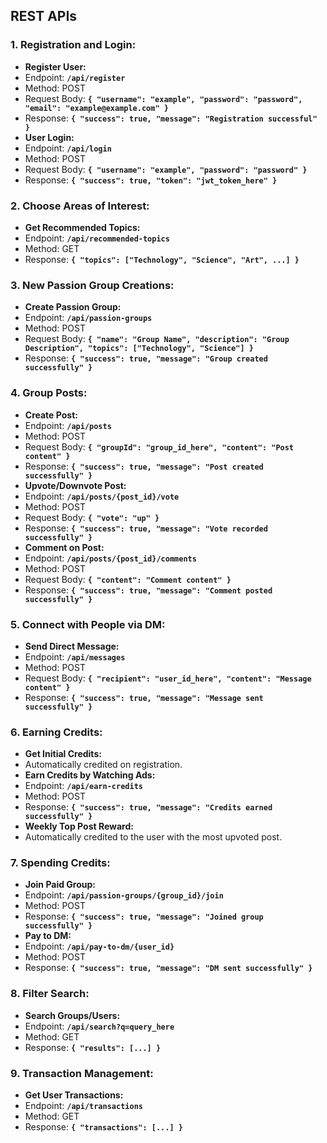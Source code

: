 ## REST APIs

### **1. Registration and Login:**

- **Register User:**
- Endpoint: **`/api/register`**
- Method: POST
- Request Body: **`{ "username": "example", "password": "password", "email": "example@example.com" }`**
- Response: **`{ "success": true, "message": "Registration successful" }`**
- **User Login:**
- Endpoint: **`/api/login`**
- Method: POST
- Request Body: **`{ "username": "example", "password": "password" }`**
- Response: **`{ "success": true, "token": "jwt_token_here" }`**

### **2. Choose Areas of Interest:**

- **Get Recommended Topics:**
- Endpoint: **`/api/recommended-topics`**
- Method: GET
- Response: **`{ "topics": ["Technology", "Science", "Art", ...] }`**

### **3. New Passion Group Creations:**

- **Create Passion Group:**
- Endpoint: **`/api/passion-groups`**
- Method: POST
- Request Body: **`{ "name": "Group Name", "description": "Group Description", "topics": ["Technology", "Science"] }`**
- Response: **`{ "success": true, "message": "Group created successfully" }`**

### **4. Group Posts:**

- **Create Post:**
- Endpoint: **`/api/posts`**
- Method: POST
- Request Body: **`{ "groupId": "group_id_here", "content": "Post content" }`**
- Response: **`{ "success": true, "message": "Post created successfully" }`**
- **Upvote/Downvote Post:**
- Endpoint: **`/api/posts/{post_id}/vote`**
- Method: POST
- Request Body: **`{ "vote": "up" }`**
- Response: **`{ "success": true, "message": "Vote recorded successfully" }`**
- **Comment on Post:**
- Endpoint: **`/api/posts/{post_id}/comments`**
- Method: POST
- Request Body: **`{ "content": "Comment content" }`**
- Response: **`{ "success": true, "message": "Comment posted successfully" }`**

### **5. Connect with People via DM:**

- **Send Direct Message:**
- Endpoint: **`/api/messages`**
- Method: POST
- Request Body: **`{ "recipient": "user_id_here", "content": "Message content" }`**
- Response: **`{ "success": true, "message": "Message sent successfully" }`**

### **6. Earning Credits:**

- **Get Initial Credits:**
- Automatically credited on registration.
- **Earn Credits by Watching Ads:**
- Endpoint: **`/api/earn-credits`**
- Method: POST
- Response: **`{ "success": true, "message": "Credits earned successfully" }`**
- **Weekly Top Post Reward:**
- Automatically credited to the user with the most upvoted post.

### **7. Spending Credits:**

- **Join Paid Group:**
- Endpoint: **`/api/passion-groups/{group_id}/join`**
- Method: POST
- Response: **`{ "success": true, "message": "Joined group successfully" }`**
- **Pay to DM:**
- Endpoint: **`/api/pay-to-dm/{user_id}`**
- Method: POST
- Response: **`{ "success": true, "message": "DM sent successfully" }`**

### **8. Filter Search:**

- **Search Groups/Users:**
- Endpoint: **`/api/search?q=query_here`**
- Method: GET
- Response: **`{ "results": [...] }`**

### **9. Transaction Management:**

- **Get User Transactions:**
- Endpoint: **`/api/transactions`**
- Method: GET
- Response: **`{ "transactions": [...] }`**